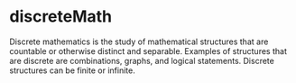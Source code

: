 # discreteMath

Discrete mathematics is the study of mathematical structures that are countable or otherwise distinct and separable. Examples of structures that are discrete are combinations, graphs, and logical statements. Discrete structures can be finite or infinite.

